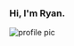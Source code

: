 ### Hi, I'm Ryan.

![profile pic](https://avatars3.githubusercontent.com/u/10540084?s=460&v=4)


<!--<ul>
  {% for post in site.posts %}
    <li>
      <a href="{{ post.url }}">{{ post.title }}</a>
      <p>{{ post.content }}</p>
    </li>
  {% endfor %}
</ul> -->
